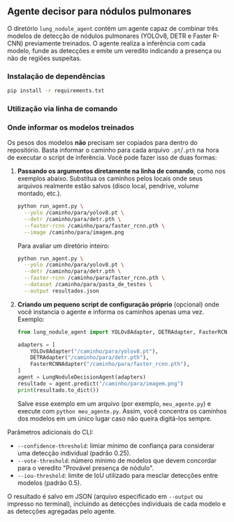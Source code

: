 ## Agente decisor para nódulos pulmonares

O diretório `lung_nodule_agent` contém um agente capaz de combinar três modelos de detecção de nódulos
pulmonares (YOLOv8, DETR e Faster R-CNN) previamente treinados. O agente realiza a inferência com cada
modelo, funde as detecções e emite um veredito indicando a presença ou não de regiões suspeitas.

### Instalação de dependências

```bash
pip install -r requirements.txt
```

### Utilização via linha de comando

### Onde informar os modelos treinados

Os pesos dos modelos **não** precisam ser copiados para dentro do repositório. Basta informar o caminho
para cada arquivo `.pt`/`.pth` na hora de executar o script de inferência. Você pode fazer isso de duas formas:

1. **Passando os argumentos diretamente na linha de comando**, como nos exemplos abaixo. Substitua os caminhos
   pelos locais onde seus arquivos realmente estão salvos (disco local, pendrive, volume montado, etc.).

   ```bash
   python run_agent.py \
     --yolo /caminho/para/yolov8.pt \
     --detr /caminho/para/detr.pth \
     --faster-rcnn /caminho/para/faster_rcnn.pth \
     --image /caminho/para/imagem.png
   ```

   Para avaliar um diretório inteiro:

   ```bash
   python run_agent.py \
     --yolo /caminho/para/yolov8.pt \
     --detr /caminho/para/detr.pth \
     --faster-rcnn /caminho/para/faster_rcnn.pth \
     --dataset /caminho/para/pasta_de_testes \
     --output resultados.json
   ```

2. **Criando um pequeno script de configuração próprio** (opcional) onde você instancia o agente e informa os
   caminhos apenas uma vez. Exemplo:

   ```python
   from lung_nodule_agent import YOLOv8Adapter, DETRAdapter, FasterRCNNAdapter, LungNoduleDecisionAgent

   adapters = [
       YOLOv8Adapter("/caminho/para/yolov8.pt"),
       DETRAdapter("/caminho/para/detr.pth"),
       FasterRCNNAdapter("/caminho/para/faster_rcnn.pth"),
   ]
   agent = LungNoduleDecisionAgent(adapters)
   resultado = agent.predict("/caminho/para/imagem.png")
   print(resultado.to_dict())
   ```

   Salve esse exemplo em um arquivo (por exemplo, `meu_agente.py`) e execute com `python meu_agente.py`. Assim,
   você concentra os caminhos dos modelos em um único lugar caso não queira digitá-los sempre.

Parâmetros adicionais do CLI:

- `--confidence-threshold`: limiar mínimo de confiança para considerar uma detecção individual (padrão 0.25).
- `--vote-threshold`: número mínimo de modelos que devem concordar para o veredito "Provável presença de nódulo".
- `--iou-threshold`: limite de IoU utilizado para mesclar detecções entre modelos (padrão 0.5).

O resultado é salvo em JSON (arquivo especificado em `--output` ou impresso no terminal), incluindo as
detecções individuais de cada modelo e as detecções agregadas pelo agente.
